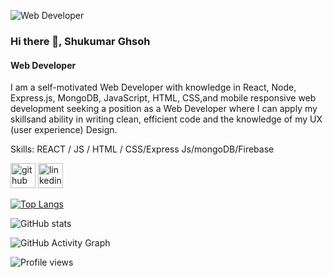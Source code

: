 ![Web Developer](https://media.licdn.com/dms/image/C5603AQES3Vyw1xO4Vw/profile-displayphoto-shrink_200_200/0/1610109632673?e=1690416000&v=beta&t=hyRTKu-jsAwZOAdUaPACUUWy1kqbuEzmgB7h-ICEKPk)

### Hi there 👋, Shukumar Ghsoh
#### Web Developer


I am a self-motivated Web Developer with knowledge in React, Node, Express.js, MongoDB, JavaScript, HTML, CSS,and mobile responsive web development seeking a position as a Web Developer where I can apply my skillsand ability in writing clean, efficient code and the knowledge of my UX (user experience) Design.

Skills:  REACT / JS / HTML / CSS/Express Js/mongoDB/Firebase



[<img src='https://cdn.jsdelivr.net/npm/simple-icons@3.0.1/icons/github.svg' alt='github' height='40'>](https://github.com/https://github.com/shukumar-542)  [<img src='https://cdn.jsdelivr.net/npm/simple-icons@3.0.1/icons/linkedin.svg' alt='linkedin' height='40'>](https://www.linkedin.com/in/https://www.linkedin.com/in/shukumar-ghosh-bbb641190//)  

[![Top Langs](https://github-readme-stats.vercel.app/api/top-langs/?username=https://github.com/shukumar-542)](https://github.com/anuraghazra/github-readme-stats)

![GitHub stats](https://github-readme-stats.vercel.app/api?username=https://github.com/shukumar-542&show_icons=true)  

![GitHub Activity Graph](https://activity-graph.herokuapp.com/graph?username=https://github.com/shukumar-542)  

![Profile views](https://gpvc.arturio.dev/https://github.com/shukumar-542)  
